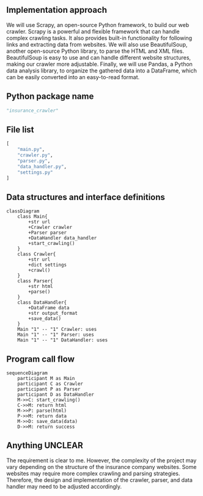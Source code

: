 ## Implementation approach
We will use Scrapy, an open-source Python framework, to build our web crawler. Scrapy is a powerful and flexible framework that can handle complex crawling tasks. It also provides built-in functionality for following links and extracting data from websites. We will also use BeautifulSoup, another open-source Python library, to parse the HTML and XML files. BeautifulSoup is easy to use and can handle different website structures, making our crawler more adjustable. Finally, we will use Pandas, a Python data analysis library, to organize the gathered data into a DataFrame, which can be easily converted into an easy-to-read format.

## Python package name
```python
"insurance_crawler"
```

## File list
```python
[
    "main.py",
    "crawler.py",
    "parser.py",
    "data_handler.py",
    "settings.py"
]
```

## Data structures and interface definitions
```mermaid
classDiagram
    class Main{
        +str url
        +Crawler crawler
        +Parser parser
        +DataHandler data_handler
        +start_crawling()
    }
    class Crawler{
        +str url
        +dict settings
        +crawl()
    }
    class Parser{
        +str html
        +parse()
    }
    class DataHandler{
        +DataFrame data
        +str output_format
        +save_data()
    }
    Main "1" -- "1" Crawler: uses
    Main "1" -- "1" Parser: uses
    Main "1" -- "1" DataHandler: uses
```

## Program call flow
```mermaid
sequenceDiagram
    participant M as Main
    participant C as Crawler
    participant P as Parser
    participant D as DataHandler
    M->>C: start_crawling()
    C->>M: return html
    M->>P: parse(html)
    P->>M: return data
    M->>D: save_data(data)
    D->>M: return success
```

## Anything UNCLEAR
The requirement is clear to me. However, the complexity of the project may vary depending on the structure of the insurance company websites. Some websites may require more complex crawling and parsing strategies. Therefore, the design and implementation of the crawler, parser, and data handler may need to be adjusted accordingly.